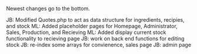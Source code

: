 Newest changes go to the bottom.


JB: Modified Quotes.php to act as data structure for ingredients, recipies, and stock
ML: Added placeholder pages for Homepage, Administrator, Sales, Production, and Recieving
ML: Added display current stock functionality to recieving page
JB: work on back end functions for editing stock
JB: re-index some arrays for convienence, sales page
JB: admin page